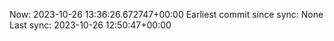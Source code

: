 Now: 2023-10-26 13:36:26.672747+00:00 Earliest commit since sync: None Last sync: 2023-10-26 12:50:47+00:00
